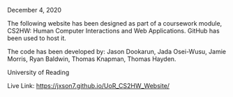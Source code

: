 December 4, 2020

The following website has been designed as part of a coursework module, CS2HW: Human Computer Interactions and Web Applications. GitHub has been used to host it.

The code has been developed by: Jason Dookarun, Jada Osei-Wusu, Jamie Morris, Ryan Baldwin, Thomas Knapman, Thomas Hayden.


University of Reading


Live Link: https://jxson7.github.io/UoR_CS2HW_Website/
